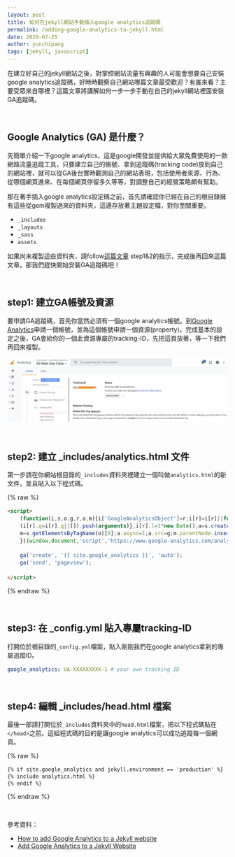 ```yaml
---
layout: post
title: 如何在jekyll網站手動插入google analytics追蹤碼
permalink: /adding-google-analytics-to-jekyll.html
date: 2020-07-25
author: yunchipang
tags: [jekyll, javascript]
---
```

在建立好自己的jekyll網站之後，對掌控網站流量有興趣的人可能會想要自己安裝google analytics追蹤碼，好時時觀察自己網站哪篇文章最受歡迎？有誰來看？主要受眾來自哪裡？這篇文章將講解如何一步一步手動在自己的jekyll網站裡面安裝GA追蹤碼。

<br/>

## Google Analytics (GA) 是什麼？
先簡單介紹一下google analytics，這是google開發並提供給大眾免費使用的一款網路流量追蹤工具，只要建立自己的帳號、拿到追蹤碼(tracking code)放到自己的網站裡，就可以從GA後台實時觀測自己的網站表現，包括使用者來源、行為、從哪個網頁進來、在每個網頁停留多久等等，對調整自己的經營策略頗有幫助。

那在著手插入google analytics設定碼之前，首先請確認你已經在自己的根目錄擁有這些從gem複製過來的資料夾，這邊存放著主題設定檔，對你至關重要。

- `_includes`
- `_layouts`
- `_sass`
- `assets`

如果尚未複製這些資料夾，請follow[這篇文章](https://yunchipang.github.io/overriding-default-theme-in-jekyll.html) step1&2的指示，完成後再回來這篇文章。那我們趕快開始安裝GA追蹤碼吧！

<br/>

## step1: 建立GA帳號及資源
要申請GA追蹤碼，首先你當然必須有一個google analytics帳號。到[Google Analytics](https://analytics.google.com)申請一個帳號，並為這個帳號申請一個資源(property)。完成基本的設定之後，GA會給你的一個此資源專屬的tracking-ID，先把這頁放著，等一下我們再回來複製。

![google analytcis tracking ID page](/assets/images/2020-07-25-ga-tracking-id.png)

<br/>

## step2: 建立 _includes/analytics.html 文件
第一步請在你網站根目錄的`_includes`資料夾裡建立一個叫做`analytics.html`的新文件，並且貼入以下程式碼。

{% raw %}
```html
<script>
    (function(i,s,o,g,r,a,m){i['GoogleAnalyticsObject']=r;i[r]=i[r]||function(){
    (i[r].q=i[r].q||[]).push(arguments)},i[r].l=1*new Date();a=s.createElement(o),
    m=s.getElementsByTagName(o)[0];a.async=1;a.src=g;m.parentNode.insertBefore(a,m)
    })(window,document,'script','https://www.google-analytics.com/analytics.js','ga');
  
    ga('create', '{{ site.google_analytics }}', 'auto');
    ga('send', 'pageview');
  
</script>
```
{% endraw %}

<br/>

## step3: 在 _config.yml 貼入專屬tracking-ID
打開位於根目錄的`_config.yml`檔案，貼入剛剛我們在google analytics拿到的專屬追蹤ID。

```yml
google_analytics: UA-XXXXXXXXX-1 # your own tracking ID
```

<br/>

## step4: 編輯 _includes/head.html 檔案
最後一部請打開位於`_includes`資料夾中的`head.html`檔案，把以下程式碼貼在`</head>`之前。這組程式碼的目的是讓google analytics可以成功追蹤每一個網頁。

{% raw %}
```liquid
{% if site.google_analytics and jekyll.environment == 'production' %}
{% include analytics.html %}
{% endif %}
```
{% endraw %}

<br/>

參考資料：

- [How to add Google Analytics to a Jekyll website](https://desiredpersona.com/google-analytics-jekyll/)
- [Add Google Analytics to a Jekyll Website](https://curtisvermeeren.github.io/2016/11/18/Jekyll-Google-Analytics.html)

<br/>
